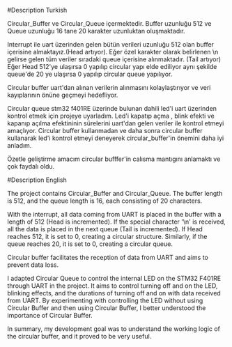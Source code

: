 #Description Turkish 

Circular_Buffer ve Circular_Queue içermektedir.
Buffer uzunluğu 512 ve Queue uzunluğu 16 tane 20 karakter uzunluktan oluşmaktadır.

 Interrupt ile uart üzerinden gelen bütün verileri uzunluğu 512 olan buffer içerisine almaktayız.(Head artıyor). 
Eğer özel karakter olarak belirlenen \n gelirse gelen tüm veriler sıradaki queue içerisine alınmaktadır. (Tail artıyor) 
Eğer Head 512'ye ulaşırsa 0 yapılıp circular yapı elde ediliyor aynı şekilde queue'de 20 ye ulaşırsa 0 yapılıp circular queue yapılıyor.

Circular buffer uart'dan alınan verilerin alınmasını kolaylaştırıyor ve veri kayıplarının önüne geçmeyi hedefliyor.

 Circular queue stm32 f401RE üzerinde bulunan dahili led'i uart üzerinden kontrol etmek için projeye uyarladım.
 Led'i kapatıp açma , blink efekti ve kapanıp açılma efektininin sürelerini uart'dan gelen veriler ile kontrol etmeyi amaçlıyor. 
Circular buffer kullanmadan ve daha sonra circular buffer kullanarak led'i kontrol etmeyi deneyerek circular_buffer'in önemini daha iyi anladım.

Özetle geliştirme amacım circular bufffer'in calısma mantıgını anlamaktı ve çok faydalı oldu.

#Description English 

The project contains Circular_Buffer and Circular_Queue.
The buffer length is 512, and the queue length is 16, each consisting of 20 characters.

With the interrupt, all data coming from UART is placed in the buffer with a length of 512 (Head is incremented). If the special character '\n' is received, all the data is placed in the next queue (Tail is incremented). If Head reaches 512, it is set to 0, creating a circular structure. Similarly, if the queue reaches 20, it is set to 0, creating a circular queue.

Circular buffer facilitates the reception of data from UART and aims to prevent data loss.

I adapted Circular Queue to control the internal LED on the STM32 F401RE through UART in the project. It aims to control turning off and on the LED, blinking effects, and the durations of turning off and on with data received from UART. By experimenting with controlling the LED without using Circular Buffer and then using Circular Buffer, I better understood the importance of Circular Buffer.

In summary, my development goal was to understand the working logic of the circular buffer, and it proved to be very useful.
